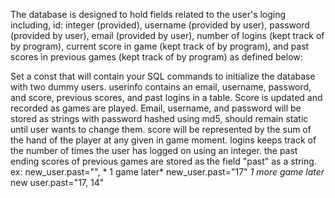 The database is designed to hold fields related to the user's loging including, id: integer (provided), username (provided by user),
password (provided by user), email (provided by user), number of logins (kept track of by program), current score in game (kept track of by program), and 
past scores in previous games (kept track of by program)
as defined below: 

Set a const that will contain your SQL commands to initialize the database with two dummy users.
userinfo contains an email, username, password, and score, previous scores, and past logins in a table. Score is updated and recorded as games are played. 
Email, username, and password will be stored as strings with password hashed using md5, should remain static until user wants to change them.
score will be represented by the sum of the hand of the player at any given in game moment.
logins keeps track of the number of times the user has logged on using an integer.
the past ending scores of previous games are stored as the field "past" as a string. ex: new_user.past="", * 1 game later* new_user.past="17" *1 more game later* new user.past="17, 14"
